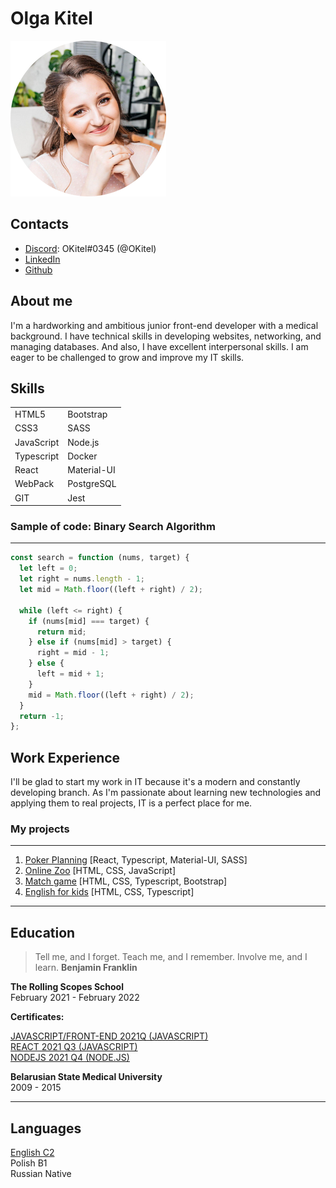 # Olga Kitel

![Olga Kitel](./OKV-modified.png)

## Contacts

- [Discord](https://discord.com/): OKitel#0345 (@OKitel)
- [LinkedIn](https://www.linkedin.com/in/olga-kitel-623558224/)
- [Github](https://github.com/OKitel)

## About me

I'm a hardworking and ambitious junior front-end
developer with a medical background. I have technical
skills in developing websites, networking, and managing
databases. And also, I have excellent interpersonal
skills. I am eager to be challenged to grow and improve
my IT skills.

## Skills

|            |             |
| ---------- | ----------- |
| HTML5      | Bootstrap   |
| CSS3       | SASS        |
| JavaScript | Node.js     |
| Typescript | Docker      |
| React      | Material-UI |
| WebPack    | PostgreSQL  |
| GIT        | Jest        |

### Sample of code: Binary Search Algorithm

---

```javascript
const search = function (nums, target) {
  let left = 0;
  let right = nums.length - 1;
  let mid = Math.floor((left + right) / 2);

  while (left <= right) {
    if (nums[mid] === target) {
      return mid;
    } else if (nums[mid] > target) {
      right = mid - 1;
    } else {
      left = mid + 1;
    }
    mid = Math.floor((left + right) / 2);
  }
  return -1;
};
```

## Work Experience

I'll be glad to start my work in IT because it's a modern and constantly developing branch. As I'm passionate about learning new technologies and applying them to real projects, IT is a perfect place for me.

### My projects

---

1. [Poker Planning](https://jovial-maamoul-0dab99.netlify.app/) [React, Typescript, Material-UI, SASS]
2. [Online Zoo](https://rolling-scopes-school.github.io/okitel-JSFE2021Q1/online-zoo/pages/landing/) [HTML, CSS, JavaScript]
3. [Match game](https://rolling-scopes-school.github.io/okitel-JSFE2021Q1/match-match-game/dist/) [HTML, CSS, Typescript, Bootstrap]
4. [English for kids](https://rolling-scopes-school.github.io/okitel-JSFE2021Q1/english-for-kids-base/dist/#main) [HTML, CSS, Typescript]

---

## Education

> Tell me, and I forget. Teach me, and I remember. Involve me, and I learn. **Benjamin Franklin**

**The Rolling Scopes School**  
February 2021 - February 2022

**Certificates:**

[JAVASCRIPT/FRONT-END 2021Q (JAVASCRIPT)](https://app.rs.school/certificate/vcbxe1ab)  
[REACT 2021 Q3 (JAVASCRIPT)](https://app.rs.school/certificate/zdpyczrr)  
[NODEJS 2021 Q4 (NODE.JS)](https://app.rs.school/certificate/hiatodph)

**Belarusian State Medical University**  
2009 - 2015

---

## Languages

[English C2](https://www.efset.org/cert/KtUd74)  
Polish B1  
Russian Native
